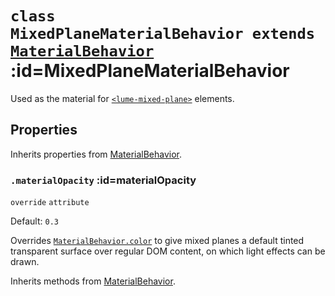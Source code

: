 
# <code>class <b>MixedPlaneMaterialBehavior</b> extends [MaterialBehavior](MaterialBehavior.md)</code> :id=MixedPlaneMaterialBehavior

Used as the material for [`<lume-mixed-plane>`](../../../meshes/MixedPlane) elements.

<div id="mixedPlaneExample"></div>

<script type="application/javascript">
  new Vue({ el: '#mixedPlaneExample', data: { code: buttonsWithShadowExample }, template: '<live-code :template="code" mode="html>iframe" :debounce="200" />' })
</script>

## Properties

Inherits properties from [MaterialBehavior](MaterialBehavior.md).


### <code>.<b>materialOpacity</b></code> :id=materialOpacity

`override` `attribute`

Default: `0.3`

Overrides [`MaterialBehavior.color`](./MaterialBehavior#color) to
give mixed planes a default tinted transparent surface over regular
DOM content, on which light effects can be drawn.
        



Inherits methods from [MaterialBehavior](MaterialBehavior.md).


        